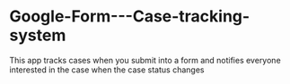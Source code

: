 # Google-Form---Case-tracking-system
This app tracks cases when you submit into a form and notifies everyone interested in the case when the case status changes
